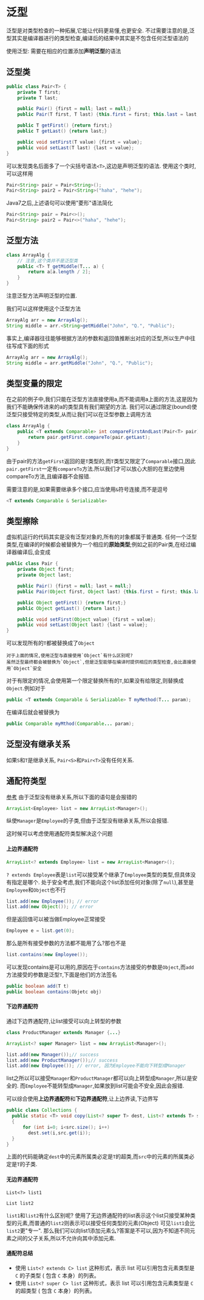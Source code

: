 # 泛型
泛型是对类型检查的一种拓展,它能让代码更易懂,也更安全.
不过需要注意的是,泛型其实是编译器进行的类型检查,编译后的结果中其实是不包含任何泛型语法的

使用泛型: 需要在相应的位置添加**声明泛型**的语法
## 泛型类
```java
public class Pair<T> {
	private T first;
	private T last;

	public Pair() {first = null; last = null;}
	public Pair(T first, T last) {this.first = first; this.last = last;}

	public T getFirst() {return first;}
	public T getLast() {return last;}

	public void setFirst(T value) {first = value};
	public void setLast(T last) {last = value};
}
```
可以发现类名后面多了一个尖括号语法`<T>`,这边是声明泛型的语法.
使用这个类时,可以这样用
```java
Pair<String> pair = Pair<String>();
Pair<String> pair2 = Pair<String>("haha", "hehe");
```
Java7之后,上述语句可以使用"菱形"语法简化
```java
Pair<String> pair = Pair<>();
Pair<String> pair2 = Pair<>("haha", "hehe");
```

## 泛型方法
```java
class ArrayAlg {
	// 注意,这个类并不是泛型类
	public <T> T getMiddle(T... a) {
		return a[a.length / 2];
	}
}
```
注意泛型方法声明泛型的位置.

我们可以这样使用这个泛型方法
```java
ArrayAlg arr = new ArrayAlg();
String middle = arr.<String>getMiddle("John", "Q.", "Public");
```
事实上,编译器往往能够根据方法的参数和返回值推断出对应的泛型,所以生产中往往写成下面的形式
```java
ArrayAlg arr = new ArrayAlg();
String middle = arr.getMiddle("John", "Q.", "Public");
```

## 类型变量的限定
在之前的例子中,我们只能在泛型方法直接使用a,而不能调用a上面的方法,这是因为我们不能确保传进来的a的类型具有我们期望的方法.
我们可以通过限定(bound)使泛型只接受特定的类型,从而让我们可以在泛型参数上调用方法
```java
class ArrayAlg {
	public <T extends Comparable> int compareFirstAndLast(Pair<T> pair) {
		return pair.getFirst.compareTo(pair.getLast);
	}
}
```
由于pair的方法`getFirst`返回的是`T`类型的,而`T`类型又限定了`Comparable`接口,因此`pair.getFirst`一定有`compareTo`方法.所以我们才可以放心大胆的在里边使用compareTo方法,且编译器不会报错.

需要注意的是,如果需要继承多个接口,应当使用`&`符号连接,而不是逗号
```java
<T extends Comparable & Serializable>
```

## 类型擦除
虚拟机运行的代码其实是没有泛型对象的,所有的对象都属于普通类.
任何一个泛型类型,在编译的时候都会被替换为一个相应的**原始类型**;例如之前的Pair类,在经过编译器编译后,会变成
```java
public class Pair {
	private Object first;
	private Object last;

	public Pair() {first = null; last = null;}
	public Pair(Object first, Object last) {this.first = first; this.last = last;}

	public Object getFirst() {return first;}
	public Object getLast() {return last;}

	public void setFirst(Object value) {first = value};
	public void setLast(Object last) {last = value};
}
```
可以发现所有的`T`都被替换成了`Object`
```ad-note
对于上面的情况,使用泛型与直接使用`Object`有什么区别呢?
虽然泛型最终都会被替换为`Object`,但是泛型能够在编译时提供相应的类型检查,会比直接使用`Object`安全
```
对于有限定的情况,会使用第一个限定替换所有的`T`,如果没有给限定,则替换成`Object`.例如对于
```java
public <T extends Comparable & Serializable> T myMethod(T... param);
```
在编译后就会被替换为
```java
public Comparable myMthod(Comparable... param);
```

## 泛型没有继承关系
如果`S`和`T`是继承关系, `Pair<S>`和`Pair<T>`没有任何关系.

## 通配符类型
[参考](https://segmentfault.com/a/1190000005337789)
由于泛型没有继承关系,所以下面的语句是会报错的
```java
ArrayList<Employee> list = new ArrayList<Manager>();
```
纵使`Manager`是`Employee`的子类,但由于泛型没有继承关系,所以会报错.

这时候可以考虑使用通配符类型解决这个问题
#### 上边界通配符
```java
ArrayList<? extends Employee> list = new ArrayList<Manager>();
```
`? extends Employee`表是`list`可以接受某个继承了`Employee`类型的类型,但具体没有指定是哪个.
处于安全考虑,我们不能向这个list添加任何对象(除了`null`),甚至是`Employee`和`Object`也不行
```java
list.add(new Employee()); // error
list.add(new Object()); // error
```
但是返回值可以被当做Employee正常接受
```java
Employee e = list.get(0);
```

那么是所有接受参数的方法都不能用了么?那也不是
```java
list.contains(new Employee());
```
可以发现contains是可以用的,原因在于`contains`方法接受的参数是`Object`,而`add`方法接受的参数是泛型`T`,下面是他们的方法签名
```java
public boolean add(T t)
public boolean contains(Objetc obj)
```


#### 下边界通配符
通过下边界通配符,让list接受可以向上转型的参数
```java
class ProductManager extends Manager {...}

ArrayList<? super Manager> list = new ArrayList<Manager>();

list.add(new Manager());// success
list.add(new ProductManager());// success
list.add(new Employee()); // error, 因为Employee不能向下转型成Manager
```
list之所以可以接受`Manager`和`ProductManager`都可以向上转型成`Manager`,所以是安全的.
而`Employee`不能转型成`Manager`,如果放到list可能会不安全,因此会报错.

可以综合使用**上边界通配符**和**下边界通配符**,让上边界读,下边界写
```java
public class Collections { 
  public static <T> void copy(List<? super T> dest, List<? extends T> src) 
  {
      for (int i=0; i<src.size(); i++) 
        dest.set(i,src.get(i)); 
  } 
}
```
上面的代码能确定`dest`中的元素所属类必定是`T`的超类,而`src`中的元素的所属类必定是`T`的子类.

#### 无边界通配符
```
List<?> list1

List list2
```
`list1`和`list2`有什么区别呢? 使用了无边界通配符的list表示这个list只接受某种类型的元素,而普通的`list2`则表示可以接受任何类型的元素(Object)
可见`list1`会比`list2`更"专一". 那么我们可以向list1添加元素么?答案是不可以,因为不知道不同元素之间的父子关系,所以不允许向其中添加元素.

#### 通配符总结
- 使用 `List<? extends C> list` 这种形式，表示 list 可以引用包含元素类型是 `C` 的子类型 ( 包含 `C` 本身）的列表。
- 使用 `List<? super C> list` 这种形式，表示 list 可以引用包含元素类型是 `C` 的超类型 ( 包含 `C` 本身）的列表。
